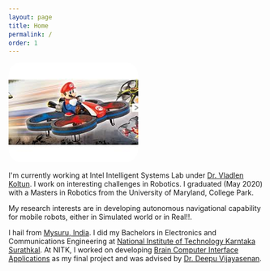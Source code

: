 ```yaml
---
layout: page
title: Home
permalink: /
order: 1
---
```


<div>
<img class="col one right" style="border-radius: 25px" src="/assets/img/about.jpg">
  
<p>
I'm currently working at Intel Intelligent Systems Lab under <a href="http://vladlen.info/">Dr. Vladlen Koltun</a>. I work on interesting challenges in Robotics. I graduated (May 2020) with a Masters in Robotics from the University of Maryland, College Park.
</p>

<p>
My research interests are in developing autonomous navigational capability for mobile robots, either in Simulated world or in Real!!.
</p>

<p>
I hail from <a href="https://en.wikipedia.org/wiki/Mysore">Mysuru, India</a>. I did my Bachelors in Electronics and Communications Engineering at  <a href="https://www.nitk.ac.in/">National Institute of Technology Karntaka Surathkal</a>. At NITK, I worked on developing <a href="https://www.youtube.com/watch?v=687DesAL3YE">Brain Computer Interface Applications</a> as my final project and was advised by <a href="http://www.ece.nitk.ac.in/faculty/deepu-vijayasenan">Dr. Deepu Vijayasenan</a>.
</p>
</div>
